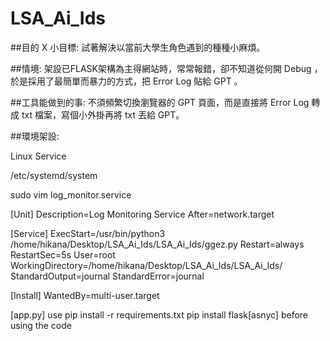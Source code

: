 # LSA_Ai_Ids

##目的 X 小目標:
試著解決以當前大學生角色遇到的種種小麻煩。

##情境:
架設已FLASK架構為主得網站時，常常報錯，卻不知道從何開 Debug ，於是採用了最簡單而暴力的方式，把 Error Log 貼給 GPT 。

##工具能做到的事:
不須頻繁切換瀏覽器的 GPT 頁面，而是直接將 Error Log 轉成 txt 檔案，寫個小外掛再將 txt 丟給 GPT。

##環境架設:

Linux Service

/etc/systemd/system

sudo vim log_monitor.service

[Unit]
Description=Log Monitoring Service
After=network.target

[Service]
ExecStart=/usr/bin/python3 /home/hikana/Desktop/LSA_Ai_Ids/LSA_Ai_Ids/ggez.py
Restart=always
RestartSec=5s
User=root
WorkingDirectory=/home/hikana/Desktop/LSA_Ai_Ids/LSA_Ai_Ids/
StandardOutput=journal
StandardError=journal

[Install]
WantedBy=multi-user.target

[app.py]
use 
pip install -r requirements.txt
pip install flask[asnyc]
before using the code

